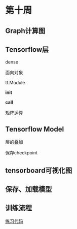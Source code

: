 # 第十周
## Graph计算图
## Tensorflow层
dense

面向对象

tf.Module

__init__

__call__

矩阵运算
## Tensorflow Model
层的叠加

保存checkpoint

## tensorboard可视化图

## 保存、加载模型

## 训练流程

[练习代码](https://github.com/angriff24/BDMI-trainningcodes/blob/master/Day10/10.ipynb)
